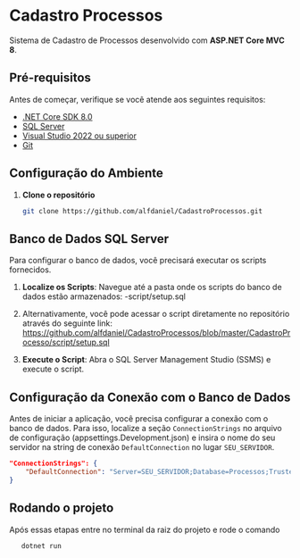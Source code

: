 # Cadastro Processos

Sistema de Cadastro de Processos desenvolvido com **ASP.NET Core MVC 8**.

## Pré-requisitos

Antes de começar, verifique se você atende aos seguintes requisitos:

- [.NET Core SDK 8.0](https://dotnet.microsoft.com/download/dotnet/8.0)
- [SQL Server](https://www.microsoft.com/en-us/sql-server/sql-server-downloads)
- [Visual Studio 2022 ou superior](https://visualstudio.microsoft.com/vs/)
- [Git](https://git-scm.com/)

## Configuração do Ambiente

1. **Clone o repositório**

   ```bash
   git clone https://github.com/alfdaniel/CadastroProcessos.git

## Banco de Dados SQL Server

Para configurar o banco de dados, você precisará executar os scripts fornecidos. 

1. **Localize os Scripts**: Navegue até a pasta onde os scripts do banco de dados estão armazenados:
    -script/setup.sql
   
3. Alternativamente, você pode acessar o script diretamente no repositório através do seguinte link: 
https://github.com/alfdaniel/CadastroProcessos/blob/master/CadastroProcesso/script/setup.sql
     
4. **Execute o Script**: Abra o SQL Server Management Studio (SSMS) e execute o script.


## Configuração da Conexão com o Banco de Dados

Antes de iniciar a aplicação, você precisa configurar a conexão com o banco de dados. Para isso, localize a seção `ConnectionStrings` no arquivo de configuração (appsettings.Development.json) e insira o nome do seu servidor na string de conexão `DefaultConnection` no lugar `SEU_SERVIDOR`.

```json
"ConnectionStrings": {
    "DefaultConnection": "Server=SEU_SERVIDOR;Database=Processos;Trusted_Connection=True;TrustServerCertificate=True"
}
```

## Rodando o projeto
Após essas etapas entre no terminal da raiz do projeto e rode o comando

```bash
   dotnet run

